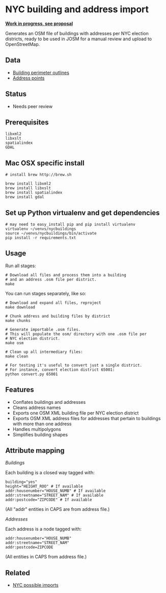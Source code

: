 NYC building and address import
==============================

**[Work in progress, see proposal](http://wiki.openstreetmap.org/wiki/Import/Catalogue/NYC_Buildings_Addresses)**

Generates an OSM file of buildings with addresses per NYC election districts,
ready to be used in JOSM for a manual review and upload to OpenStreetMap.

## Data

- [Building perimeter outlines](https://dl.dropboxusercontent.com/u/479174/NYC/BUILDING_7_25_13.zip)
- [Address points](https://dl.dropboxusercontent.com/u/479174/NYC/NYC_AddressPoint.zip)

## Status

- Needs peer review

## Prerequisites 

    libxml2 
    libxslt
    spatialindex
    GDAL  
   

## Mac OSX specific install 
  
    # install brew http://brew.sh

    brew install libxml2 
    brew install libxslt 
    brew install spatialindex 
    brew install gdal 


## Set up Python virtualenv and get dependencies
    # may need to easy_install pip and pip install virtualenv 
    virtualenv ~/venvs/nycbuildings
    source ~/venvs/nycbuildings/bin/activate 
    pip install -r requirements.txt


## Usage

Run all stages:

    # Download all files and process them into a building
    # and an address .osm file per district.
    make

You can run stages separately, like so:

    # Download and expand all files, reproject
    make download

    # Chunk address and building files by district
    make chunks

    # Generate importable .osm files.
    # This will populate the osm/ directory with one .osm file per
    # NYC election district.
    make osm

    # Clean up all intermediary files:
    make clean

    # For testing it's useful to convert just a single district.
    # For instance, convert election district 65001:
    python convert.py 65001


## Features

- Conflates buildings and addresses
- Cleans address names
- Exports one OSM XML building file per NYC election district
- Exports OSM XML address files for addresses that pertain to buildings with
  more than one address
- Handles multipolygons
- Simplifies building shapes

## Attribute mapping

*Buildings*

Each building is a closed way tagged with:

    building="yes"
    height="HEIGHT_ROO" # If available
    addr:housenumber="HOUSE_NUMB" # If available
    addr:streetname="STREET_NAM" # If available
    addr:postcode="ZIPCODE" # If available

(All "addr" entities in CAPS are from address file.)

*Addresses*

Each address is a node tagged with:

    addr:housenumber="HOUSE_NUMB"
    addr:streetname="STREET_NAM"
    addr:postcode=ZIPCODE

(All entities in CAPS from address file.)

## Related

- [NYC possible imports](http://wiki.openstreetmap.org/wiki/New_York,_New_York#Possible_Imports)
